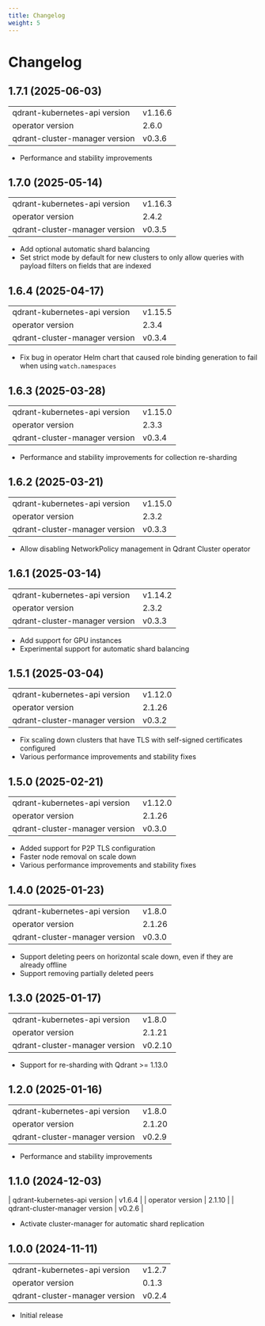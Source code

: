 ```yaml
---
title: Changelog
weight: 5
---
```


# Changelog

## 1.7.1 (2025-06-03)

|                                |         |
|--------------------------------|---------|
| qdrant-kubernetes-api version  | v1.16.6 |
| operator version               | 2.6.0   |
| qdrant-cluster-manager version | v0.3.6  |

* Performance and stability improvements

## 1.7.0 (2025-05-14)

|                                |         |
|--------------------------------|---------|
| qdrant-kubernetes-api version  | v1.16.3 |
| operator version               | 2.4.2   |
| qdrant-cluster-manager version | v0.3.5  |

* Add optional automatic shard balancing
* Set strict mode by default for new clusters to only allow queries with payload filters on fields that are indexed


## 1.6.4 (2025-04-17)

|                                |         |
|--------------------------------|---------|
| qdrant-kubernetes-api version  | v1.15.5 |
| operator version               | 2.3.4   |
| qdrant-cluster-manager version | v0.3.4  |

* Fix bug in operator Helm chart that caused role binding generation to fail when using `watch.namespaces`

## 1.6.3 (2025-03-28)

|                                |         |
|--------------------------------|---------|
| qdrant-kubernetes-api version  | v1.15.0 |
| operator version               | 2.3.3   |
| qdrant-cluster-manager version | v0.3.4  |

* Performance and stability improvements for collection re-sharding

## 1.6.2 (2025-03-21)

|                                |         |
|--------------------------------|---------|
| qdrant-kubernetes-api version  | v1.15.0 |
| operator version               | 2.3.2   |
| qdrant-cluster-manager version | v0.3.3  |

* Allow disabling NetworkPolicy management in Qdrant Cluster operator

## 1.6.1 (2025-03-14)

|                                |         |
|--------------------------------|---------|
| qdrant-kubernetes-api version  | v1.14.2 |
| operator version               | 2.3.2   |
| qdrant-cluster-manager version | v0.3.3  |

* Add support for GPU instances
* Experimental support for automatic shard balancing

## 1.5.1 (2025-03-04)

|                                |         |
|--------------------------------|---------|
| qdrant-kubernetes-api version  | v1.12.0 |
| operator version               | 2.1.26  |
| qdrant-cluster-manager version | v0.3.2  |

* Fix scaling down clusters that have TLS with self-signed certificates configured
* Various performance improvements and stability fixes

## 1.5.0 (2025-02-21)

|                                |         |
|--------------------------------|---------|
| qdrant-kubernetes-api version  | v1.12.0 |
| operator version               | 2.1.26  |
| qdrant-cluster-manager version | v0.3.0  |

* Added support for P2P TLS configuration
* Faster node removal on scale down
* Various performance improvements and stability fixes

## 1.4.0 (2025-01-23)

|                                |        |
|--------------------------------|--------|
| qdrant-kubernetes-api version  | v1.8.0 |
| operator version               | 2.1.26 |
| qdrant-cluster-manager version | v0.3.0 |

* Support deleting peers on horizontal scale down, even if they are already offline
* Support removing partially deleted peers

## 1.3.0 (2025-01-17)

|                                |         |
|--------------------------------|---------|
| qdrant-kubernetes-api version  | v1.8.0  |
| operator version               | 2.1.21  |
| qdrant-cluster-manager version | v0.2.10 |

* Support for re-sharding with Qdrant >= 1.13.0

## 1.2.0 (2025-01-16)

|                                |        |
|--------------------------------|--------|
| qdrant-kubernetes-api version  | v1.8.0 |
| operator version               | 2.1.20 |
| qdrant-cluster-manager version | v0.2.9 |

* Performance and stability improvements

## 1.1.0 (2024-12-03)

| qdrant-kubernetes-api version | v1.6.4 |
| operator version | 2.1.10 |
| qdrant-cluster-manager version | v0.2.6 |

* Activate cluster-manager for automatic shard replication

## 1.0.0 (2024-11-11)

|                                |        |
|--------------------------------|--------|
| qdrant-kubernetes-api version  | v1.2.7 |
| operator version               | 0.1.3  |
| qdrant-cluster-manager version | v0.2.4 |

* Initial release
